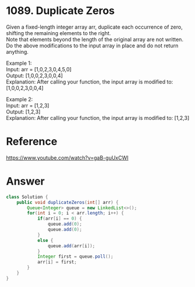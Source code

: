 # 1089. Duplicate Zeros

Given a fixed-length integer array arr, duplicate each occurrence of zero, shifting the remaining elements to the right.   
Note that elements beyond the length of the original array are not written. Do the above modifications to the input array in place and do not return anything.   

Example 1:   
Input: arr = [1,0,2,3,0,4,5,0]   
Output: [1,0,0,2,3,0,0,4]   
Explanation: After calling your function, the input array is modified to: [1,0,0,2,3,0,0,4]   
   
Example 2:   
Input: arr = [1,2,3]   
Output: [1,2,3]   
Explanation: After calling your function, the input array is modified to: [1,2,3]   

# Reference
<https://www.youtube.com/watch?v=gaB-guUxCWI>

# Answer
```java
class Solution {
    public void duplicateZeros(int[] arr) {
        Queue<Integer> queue = new LinkedList<>();
        for(int i = 0; i < arr.length; i++) {
            if(arr[i] == 0) {
                queue.add(0);
                queue.add(0);
            }
            else {
                queue.add(arr[i]);
            }
            Integer first = queue.poll();
            arr[i] = first;
        }
    }
}
```
